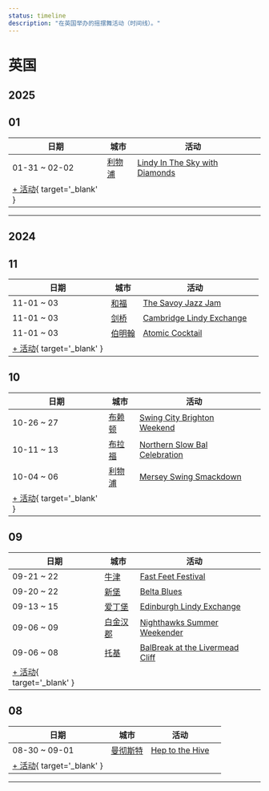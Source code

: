 ```yaml
---
status: timeline
description: "在英国举办的摇摆舞活动（时间线）。"
---
```


# 英国

## 2025

## 01

| 日期 | 城市 | 活动 | |
| --- | --- | --- | --- |
| 01-31 ~ 02-02 | [利物浦](by_city.md#liverpool) | [Lindy In The Sky with Diamonds](lindy-in-the-sky-with-diamonds-2025.md) |  |
| [+ 活动](https://github.com/swingdance/events/issues/new?assignees=&labels=add+event&projects=&template=02-add_entity.yml&title=%5B2025%2Fen_GB%5D%20%3CName%3E&region=en_GB&province=&city=&org_id=&date_starts=2025-01-&date_ends=2025-01-){ target='_blank' }

---

## 2024

## 11

| 日期 | 城市 | 活动 | |
| --- | --- | --- | --- |
| 11-01 ~ 03 | [和福](by_city.md#watford) | [The Savoy Jazz Jam](the-savoy-jazz-jam-2024.md) |  |
| 11-01 ~ 03 | [剑桥](by_city.md#cambridge) | [Cambridge Lindy Exchange](cambridge-lindy-exchange-2024.md) |  |
| 11-01 ~ 03 | [伯明翰](by_city.md#birmingham) | [Atomic Cocktail](atomic-cocktail-2024.md) |  |
| [+ 活动](https://github.com/swingdance/events/issues/new?assignees=&labels=add+event&projects=&template=02-add_entity.yml&title=%5B2024%2Fen_GB%5D%20%3CName%3E&region=en_GB&province=&city=&org_id=&date_starts=2024-11-&date_ends=2024-11-){ target='_blank' }

## 10

| 日期 | 城市 | 活动 | |
| --- | --- | --- | --- |
| 10-26 ~ 27 | [布赖顿](by_city.md#brighton) | [Swing City Brighton Weekend](swing-city-brighton-weekend-2024.md) |  |
| 10-11 ~ 13 | [布拉福](by_city.md#bradford) | [Northern Slow Bal Celebration](northern-slow-bal-celebration-2024.md) |  |
| 10-04 ~ 06 | [利物浦](by_city.md#liverpool) | [Mersey Swing Smackdown](mersey-swing-smackdown-2024.md) |  |
| [+ 活动](https://github.com/swingdance/events/issues/new?assignees=&labels=add+event&projects=&template=02-add_entity.yml&title=%5B2024%2Fen_GB%5D%20%3CName%3E&region=en_GB&province=&city=&org_id=&date_starts=2024-10-&date_ends=2024-10-){ target='_blank' }

## 09

| 日期 | 城市 | 活动 | |
| --- | --- | --- | --- |
| 09-21 ~ 22 | [牛津](by_city.md#oxford) | [Fast Feet Festival](fast-feet-festival-2024.md) |  |
| 09-20 ~ 22 | [新堡](by_city.md#newcastle) | [Belta Blues](belta-blues-2024.md) |  |
| 09-13 ~ 15 | [爱丁堡](by_city.md#edinburgh) | [Edinburgh Lindy Exchange](edinburgh-lindy-exchange-2024.md) |  |
| 09-06 ~ 09 | [白金汉郡](by_city.md#buckinghamshire) | [Nighthawks Summer Weekender](nighthawks-summer-weekender-2024.md) |  |
| 09-06 ~ 08 | [托基](by_city.md#torquay) | [BalBreak at the Livermead Cliff](bal-break-at-the-livermead-cliff-2024.md) |  |
| [+ 活动](https://github.com/swingdance/events/issues/new?assignees=&labels=add+event&projects=&template=02-add_entity.yml&title=%5B2024%2Fen_GB%5D%20%3CName%3E&region=en_GB&province=&city=&org_id=&date_starts=2024-09-&date_ends=2024-09-){ target='_blank' }

## 08

| 日期 | 城市 | 活动 | |
| --- | --- | --- | --- |
| 08-30 ~ 09-01 | [曼彻斯特](by_city.md#manchester) | [Hep to the Hive](hep-to-the-hive-2024.md) |  |
| [+ 活动](https://github.com/swingdance/events/issues/new?assignees=&labels=add+event&projects=&template=02-add_entity.yml&title=%5B2024%2Fen_GB%5D%20%3CName%3E&region=en_GB&province=&city=&org_id=&date_starts=2024-08-&date_ends=2024-08-){ target='_blank' }

---

